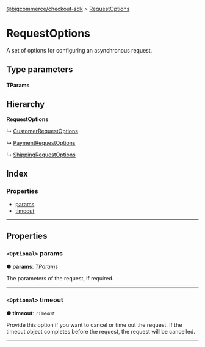 [@bigcommerce/checkout-sdk](../README.md) > [RequestOptions](../interfaces/requestoptions.md)

# RequestOptions

A set of options for configuring an asynchronous request.

## Type parameters

#### TParams 
## Hierarchy

**RequestOptions**

↳  [CustomerRequestOptions](customerrequestoptions.md)

↳  [PaymentRequestOptions](paymentrequestoptions.md)

↳  [ShippingRequestOptions](shippingrequestoptions.md)

## Index

### Properties

* [params](requestoptions.md#params)
* [timeout](requestoptions.md#timeout)

---

## Properties

<a id="params"></a>

### `<Optional>` params

**● params**: *[TParams]()*

The parameters of the request, if required.

___
<a id="timeout"></a>

### `<Optional>` timeout

**● timeout**: *`Timeout`*

Provide this option if you want to cancel or time out the request. If the timeout object completes before the request, the request will be cancelled.

___

